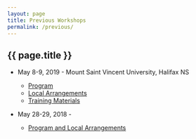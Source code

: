 ```yaml
---
layout: page
title: Previous Workshops
permalink: /previous/
---
```


## {{ page.title }}

- May 8-9, 2019 - Mount Saint Vincent University, Halifax NS
  - [Program](/schedule-2019)
  - [Local Arrangements](/local-arrangements-2019)
  - [Training Materials](https://cudo.carleton.ca/dli-training/4345)

- May 28-29, 2018 - 
  - [Program and Local Arrangements](https://accoleds.org/previous-accoleds/dli-national/)

